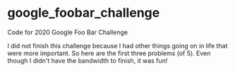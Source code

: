 # google_foobar_challenge
Code for 2020 Google Foo Bar Challenge

I did not finish this challenge because I had other things going on in life that were more important. So here are the first three problems (of 5). Even though I didn't have the bandwidth to finish, it was fun!